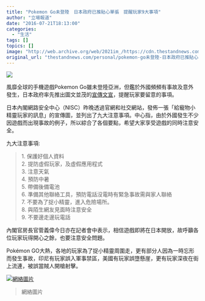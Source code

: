 ```yaml
---
title: "Pokemon Go未登陸　日本政府已推貼心單張　提醒玩家9大事項"
author: "立場報道"
date: "2016-07-21T18:13:00"
categories:
  - "生活"
tags: []
topics: []
image: "http://web.archive.org/web/2021im_/https://cdn.thestandnews.com/media/photos/cache/900-PIKA-01_Ygw5R_1200x0.png"
original_url: "thestandnews.com/personal/pokemon-go未登陸-日本政府已推貼心單張-提醒玩家9大事項"
---
```

![](http://web.archive.org/web/2021im_/https://cdn.thestandnews.com/media/photos/cache/900-PIKA-01_Ygw5R_1200x0.png)

風靡全球的手機遊戲Pokemon Go雖未登陸亞洲，但鑑於外國頻頻有事故及意外發生，日本政府率先推出圖文並茂的[宣傳文宣](http://web.archive.org/web/20210628100444/http://headlines.yahoo.co.jp/hl?a=20160720-00000132-mai-soci)，提醒玩家要留意的事項。

日本內閣網路安全中心（NISC）昨晚透過官網和社交網站，發佈一張「給寵物小精靈玩家的訊息」的宣傳圖，並列出了九大注意事項。中心指，由於外國發生不少因遊戲而出現事故的例子，所以綜合了各個要點，希望大家享受遊戲的同時注意安全。

九大注意事項:

> 1\. 保護好個人資料  
> 2\. 提防虛假玩家，及虛假應用程式  
> 3\. 注意天氣  
> 4\. 預防中暑  
> 5\. 帶備後備電池  
> 6\. 準備其他聯絡工具，預防電話沒電時有緊急事故需與家人聯絡  
> 7\. 不要為了捉小精靈，進入危險場所。  
> 8\. 與陌生網友見面時注意安全  
> 9\. 不要邊走邊玩電話

內閣官房長官菅義偉今日亦在記者會中表示，相信遊戲即將在日本開放，故呼籲各位玩家玩得開心之餘，也要注意安全問題。

Pokémon GO大熱，各地的玩家為了捉小精靈周圍走，更有部分人因為一時忘形而發生事故，印尼有玩家誤入軍事禁區，美國有玩家誤墮懸崖，更有玩家深夜在街上流連，被誤當賊人開槍射擊。

[![網絡圖片](http://web.archive.org/web/2021im_/https://cdn.thestandnews.com/media/photos/cache/13781953_1077806865638950_4395202274675346103_n_w2mtf_1200x0.jpg)](http://web.archive.org/web/20210628100444/https://cdn.thestandnews.com/media/photos/cache/13781953_1077806865638950_4395202274675346103_n_w2mtf_1200x0.jpg)

> 網絡圖片